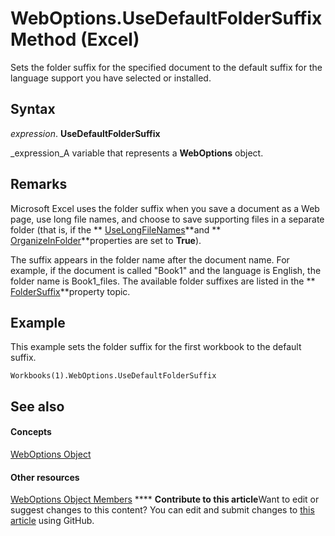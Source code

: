 
# WebOptions.UseDefaultFolderSuffix Method (Excel)

Sets the folder suffix for the specified document to the default suffix for the language support you have selected or installed.


## Syntax

 _expression_. **UseDefaultFolderSuffix**

 _expression_A variable that represents a  **WebOptions** object.


## Remarks

Microsoft Excel uses the folder suffix when you save a document as a Web page, use long file names, and choose to save supporting files in a separate folder (that is, if the  ** [UseLongFileNames](f30c4954-d691-3a36-1540-f280eea370d8.md)**and  ** [OrganizeInFolder](9df9aff2-3a24-3e1f-db3e-7280b50b806b.md)**properties are set to  **True**).

The suffix appears in the folder name after the document name. For example, if the document is called "Book1" and the language is English, the folder name is Book1_files. The available folder suffixes are listed in the  ** [FolderSuffix](5361e4db-4f08-ab6c-1259-d04170879c99.md)**property topic.


## Example

This example sets the folder suffix for the first workbook to the default suffix.


```
Workbooks(1).WebOptions.UseDefaultFolderSuffix
```


## See also


#### Concepts


 [WebOptions Object](d573637f-1891-4602-c961-091795e47356.md)
#### Other resources


 [WebOptions Object Members](4188ab11-5d84-aed8-2a2e-17881dcebe67.md)
****   **Contribute to this article**Want to edit or suggest changes to this content? You can edit and submit changes to  [this article](https://github.com/jhershey00/VBA_Excel_Test/OpenXMLCon/articles/dbaf5fa4-449a-b549-d2a0-82f65497f6c0.md) using GitHub.

